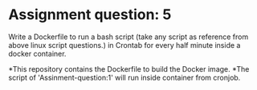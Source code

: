 # Assignment question: 5

Write a Dockerfile to run a bash script (take any script as reference from above linux script questions.) in Crontab for every half minute inside a docker container.

*This repository contains the Dockerfile to build the Docker image.
*The script of 'Assinment-question:1'  will run inside container from cronjob.


